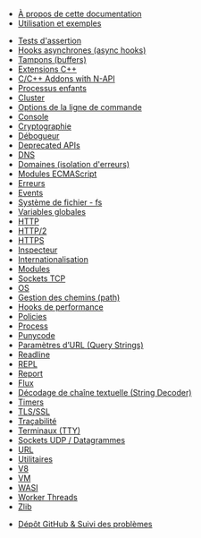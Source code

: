 <!--
  NB(chrisdickinson): if you move this file, be sure to update
  tools/doc/html.js to point at the new location.
-->

<!--introduced_in=v0.10.0-->

* [À propos de cette documentation](documentation.html)
* [Utilisation et exemples](synopsis.html)

<div class="line"></div>

* [Tests d'assertion](assert.html)
* [Hooks asynchrones (async hooks)](async_hooks.html)
* [Tampons (buffers)](buffer.html)
* [Extensions C++](addons.html)
* [C/C++ Addons with N-API](n-api.html)
* [Processus enfants](child_process.html)
* [Cluster](cluster.html)
* [Options de la ligne de commande](cli.html)
* [Console](console.html)
* [Cryptographie](crypto.html)
* [Débogueur](debugger.html)
* [Deprecated APIs](deprecations.html)
* [DNS](dns.html)
* [Domaines (isolation d'erreurs)](domain.html)
* [Modules ECMAScript](esm.html)
* [Erreurs](errors.html)
* [Events](events.html)
* [Système de fichier - fs](fs.html)
* [Variables globales](globals.html)
* [HTTP](http.html)
* [HTTP/2](http2.html)
* [HTTPS](https.html)
* [Inspecteur](inspector.html)
* [Internationalisation](intl.html)
* [Modules](modules.html)
* [Sockets TCP](net.html)
* [OS](os.html)
* [Gestion des chemins (path)](path.html)
* [Hooks de performance](perf_hooks.html)
* [Policies](policy.html)
* [Process](process.html)
* [Punycode](punycode.html)
* [Paramètres d’URL (Query Strings)](querystring.html)
* [Readline](readline.html)
* [REPL](repl.html)
* [Report](report.html)
* [Flux](stream.html)
* [Décodage de chaîne textuelle (String Decoder)](string_decoder.html)
* [Timers](timers.html)
* [TLS/SSL](tls.html)
* [Traçabilité](tracing.html)
* [Terminaux (TTY)](tty.html)
* [Sockets UDP / Datagrammes](dgram.html)
* [URL](url.html)
* [Utilitaires](util.html)
* [V8](v8.html)
* [VM](vm.html)
* [WASI](wasi.html)
* [Worker Threads](worker_threads.html)
* [Zlib](zlib.html)

<div class="line"></div>

* [Dépôt GitHub & Suivi des problèmes](https://github.com/nodejs/node)

